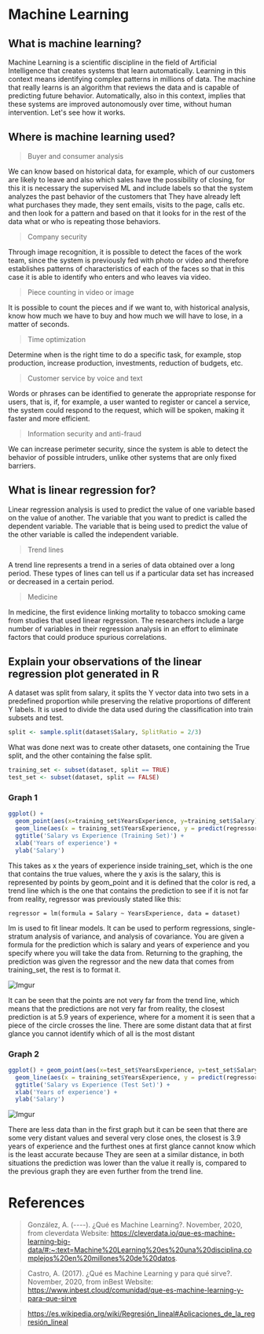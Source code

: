 # Machine Learning

## What is machine learning?
Machine Learning is a scientific discipline in the field of Artificial Intelligence that creates systems that learn automatically. Learning in this context means identifying complex patterns in millions of data. The machine that really learns is an algorithm that reviews the data and is capable of predicting future behavior. Automatically, also in this context, implies that these systems are improved autonomously over time, without human intervention. Let's see how it works.

## Where is machine learning used?
>Buyer and consumer analysis

We can know based on historical data, for example, which of our customers are likely to leave and also which sales have the possibility of closing, for this it is necessary the supervised ML and include labels so that the system analyzes the past behavior of the customers that They have already left what purchases they made, they sent emails, visits to the page, calls etc. and then look for a pattern and based on that it looks for in the rest of the data what or who is repeating those behaviors.

>Company security

Through image recognition, it is possible to detect the faces of the work team, since the system is previously fed with photo or video and therefore establishes patterns of characteristics of each of the faces so that in this case it is able to identify who enters and who leaves via video.

> Piece counting in video or image

It is possible to count the pieces and if we want to, with historical analysis, know how much we have to buy and how much we will have to lose, in a matter of seconds.

> Time optimization

Determine when is the right time to do a specific task, for example, stop production, increase production, investments, reduction of budgets, etc.

> Customer service by voice and text

Words or phrases can be identified to generate the appropriate response for users, that is, if, for example, a user wanted to register or cancel a service, the system could respond to the request, which will be spoken, making it faster and more efficient.


>Information security and anti-fraud

We can increase perimeter security, since the system is able to detect the behavior of possible intruders, unlike other systems that are only fixed barriers.

## What is linear regression for?

Linear regression analysis is used to predict the value of one variable based on the value of another. The variable that you want to predict is called the dependent variable. The variable that is being used to predict the value of the other variable is called the independent variable.

> Trend lines

A trend line represents a trend in a series of data obtained over a long period. These types of lines can tell us if a particular data set has increased or decreased in a certain period.

> Medicine

In medicine, the first evidence linking mortality to tobacco smoking came from studies that used linear regression. The researchers include a large number of variables in their regression analysis in an effort to eliminate factors that could produce spurious correlations.

## Explain your observations of the linear regression plot generated in R

A dataset was split from salary, it splits the Y vector data into two sets in a predefined proportion while preserving the relative proportions of different Y labels. It is used to divide the data used during the classification into train subsets and test.
```R
split <- sample.split(dataset$Salary, SplitRatio = 2/3)
```

What was done next was to create other datasets, one containing the True split, and the other containing the false split.
```R
training_set <- subset(dataset, split == TRUE)
test_set <- subset(dataset, split == FALSE)
```

### Graph 1
```R
ggplot() +
  geom_point(aes(x=training_set$YearsExperience, y=training_set$Salary), color = 'red') +
  geom_line(aes(x = training_set$YearsExperience, y = predict(regressor, newdata = training_set)), color = 'blue') +
  ggtitle('Salary vs Experience (Training Set)') +
  xlab('Years of experience') +
  ylab('Salary')
```
This takes as x the years of experience inside training_set, which is the one that contains the true values, where the y axis is the salary, this is represented by points by geom_point and it is defined that the color is red, a trend line which is the one that contains the prediction to see if it is not far from reality, regressor was previously stated like this:
```
regressor = lm(formula = Salary ~ YearsExperience, data = dataset)
```
lm is used to fit linear models. It can be used to perform regressions, single-stratum analysis of variance, and analysis of covariance. You are given a formula for the prediction which is salary and years of experience and you specify where you will take the data from.
Returning to the graphing, the prediction was given the regressor and the new data that comes from training_set, the rest is to format it.

![Imgur](https://imgur.com/eXLegQ3.png)

It can be seen that the points are not very far from the trend line, which means that the predictions are not very far from reality, the closest prediction is at 5.9 years of experience, where for a moment it is seen that a piece of the circle crosses the line. There are some distant data that at first glance you cannot identify which of all is the most distant

### Graph 2
```R
ggplot() + geom_point(aes(x=test_set$YearsExperience, y=test_set$Salary), color = 'red') +
  geom_line(aes(x = training_set$YearsExperience, y = predict(regressor, newdata = training_set)), color = 'blue') +
  ggtitle('Salary vs Experience (Test Set)') +
  xlab('Years of experience') +
  ylab('Salary')
```
![Imgur](https://imgur.com/JET9FPT.png)

There are less data than in the first graph but it can be seen that there are some very distant values ​​and several very close ones, the closest is 3.9 years of experience and the furthest ones at first glance cannot know which is the least accurate because They are seen at a similar distance, in both situations the prediction was lower than the value it really is, compared to the previous graph they are even further from the trend line.


# References
> González, A. (----). ¿Qué es Machine Learning?. November, 2020, from cleverdata Website: 
https://cleverdata.io/que-es-machine-learning-big-data/#:~:text=Machine%20Learning%20es%20una%20disciplina,complejos%20en%20millones%20de%20datos.

> Castro, A. (2017). ¿Qué es Machine Learning y para qué sirve?. November, 2020, from inBest Website: 
https://www.inbest.cloud/comunidad/que-es-machine-learning-y-para-que-sirve

>https://es.wikipedia.org/wiki/Regresión_lineal#Aplicaciones_de_la_regresión_lineal
